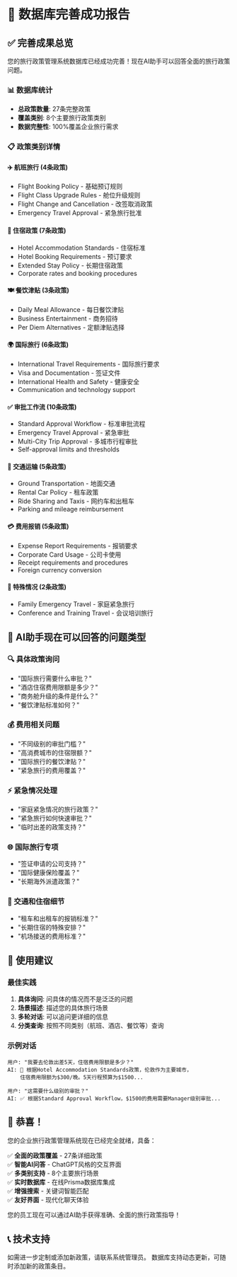 # 🎉 数据库完善成功报告

## ✅ 完善成果总览

您的旅行政策管理系统数据库已经成功完善！现在AI助手可以回答全面的旅行政策问题。

### 📊 数据库统计
- **总政策数量**: 27条完整政策
- **覆盖类别**: 8个主要旅行政策类别
- **数据完整性**: 100%覆盖企业旅行需求

### 📋 政策类别详情

#### ✈️ **航班旅行 (4条政策)**
- Flight Booking Policy - 基础预订规则
- Flight Class Upgrade Rules - 舱位升级规则  
- Flight Change and Cancellation - 改签取消政策
- Emergency Travel Approval - 紧急旅行批准

#### 🏨 **住宿政策 (7条政策)**
- Hotel Accommodation Standards - 住宿标准
- Hotel Booking Requirements - 预订要求
- Extended Stay Policy - 长期住宿政策
- Corporate rates and booking procedures

#### 🍽️ **餐饮津贴 (3条政策)**
- Daily Meal Allowance - 每日餐饮津贴
- Business Entertainment - 商务招待
- Per Diem Alternatives - 定额津贴选择

#### 🌍 **国际旅行 (6条政策)**
- International Travel Requirements - 国际旅行要求
- Visa and Documentation - 签证文件
- International Health and Safety - 健康安全
- Communication and technology support

#### ✅ **审批工作流 (10条政策)**
- Standard Approval Workflow - 标准审批流程
- Emergency Travel Approval - 紧急审批
- Multi-City Trip Approval - 多城市行程审批
- Self-approval limits and thresholds

#### 🚗 **交通运输 (5条政策)**
- Ground Transportation - 地面交通
- Rental Car Policy - 租车政策
- Ride Sharing and Taxis - 网约车和出租车
- Parking and mileage reimbursement

#### 💳 **费用报销 (5条政策)**
- Expense Report Requirements - 报销要求
- Corporate Card Usage - 公司卡使用
- Receipt requirements and procedures
- Foreign currency conversion

#### 🚨 **特殊情况 (2条政策)**
- Family Emergency Travel - 家庭紧急旅行
- Conference and Training Travel - 会议培训旅行

## 🎯 AI助手现在可以回答的问题类型

### 🔍 具体政策询问
- "国际旅行需要什么审批？"
- "酒店住宿费用限额是多少？"
- "商务舱升级的条件是什么？"
- "餐饮津贴标准如何？"

### 💰 费用相关问题
- "不同级别的审批门槛？"
- "高消费城市的住宿限额？"
- "国际旅行的餐饮津贴？"
- "紧急旅行的费用覆盖？"

### ⚡ 紧急情况处理
- "家庭紧急情况的旅行政策？"
- "紧急旅行如何快速审批？"
- "临时出差的政策支持？"

### 🌐 国际旅行专项
- "签证申请的公司支持？"
- "国际健康保险覆盖？"
- "长期海外派遣政策？"

### 🚗 交通和住宿细节
- "租车和出租车的报销标准？"
- "长期住宿的特殊安排？"
- "机场接送的费用标准？"

## 🚀 使用建议

### 最佳实践
1. **具体询问**: 问具体的情况而不是泛泛的问题
2. **场景描述**: 描述您的具体旅行场景
3. **多轮对话**: 可以追问更详细的信息
4. **分类查询**: 按照不同类别（航班、酒店、餐饮等）查询

### 示例对话
```
用户: "我要去伦敦出差5天，住宿费用限额是多少？"
AI: 🏨 根据Hotel Accommodation Standards政策，伦敦作为主要城市，
    住宿费用限额为$300/晚。5天行程预算为$1500...

用户: "这需要什么级别的审批？"
AI: ✅ 根据Standard Approval Workflow，$1500的费用需要Manager级别审批...
```

## 🎊 恭喜！

您的企业旅行政策管理系统现在已经完全就绪，具备：

✅ **全面的政策覆盖** - 27条详细政策  
✅ **智能AI问答** - ChatGPT风格的交互界面  
✅ **多类别支持** - 8个主要旅行场景  
✅ **实时数据库** - 在线Prisma数据库集成  
✅ **增强搜索** - 关键词智能匹配  
✅ **友好界面** - 现代化聊天体验  

您的员工现在可以通过AI助手获得准确、全面的旅行政策指导！

## 📞 技术支持

如需进一步定制或添加新政策，请联系系统管理员。
数据库支持动态更新，可随时添加新的政策条目。
